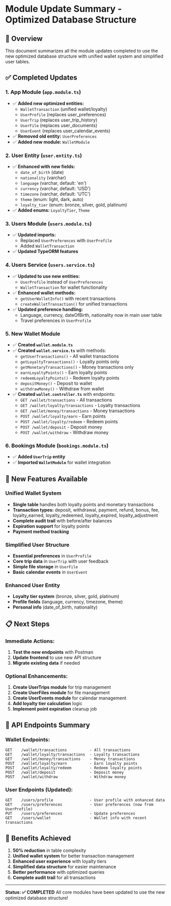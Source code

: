 # Module Update Summary - Optimized Database Structure

## 🎯 **Overview**
This document summarizes all the module updates completed to use the new optimized database structure with unified wallet system and simplified user tables.

## ✅ **Completed Updates**

### **1. App Module (`app.module.ts`)**
- ✅ **Added new optimized entities:**
  - `WalletTransaction` (unified wallet/loyalty)
  - `UserProfile` (replaces user_preferences)
  - `UserTrip` (replaces user_trip_history)
  - `UserFile` (replaces user_documents)
  - `UserEvent` (replaces user_calendar_events)
- ✅ **Removed old entity:** `UserPreferences`
- ✅ **Added new module:** `WalletModule`

### **2. User Entity (`user.entity.ts`)**
- ✅ **Enhanced with new fields:**
  - `date_of_birth` (date)
  - `nationality` (varchar)
  - `language` (varchar, default: 'en')
  - `currency` (varchar, default: 'USD')
  - `timezone` (varchar, default: 'UTC')
  - `theme` (enum: light, dark, auto)
  - `loyalty_tier` (enum: bronze, silver, gold, platinum)
- ✅ **Added enums:** `LoyaltyTier`, `Theme`

### **3. Users Module (`users.module.ts`)**
- ✅ **Updated imports:**
  - Replaced `UserPreferences` with `UserProfile`
  - Added `WalletTransaction`
- ✅ **Updated TypeORM features**

### **4. Users Service (`users.service.ts`)**
- ✅ **Updated to use new entities:**
  - `UserProfile` instead of `UserPreferences`
  - `WalletTransaction` for wallet functionality
- ✅ **Enhanced wallet methods:**
  - `getUserWalletInfo()` with recent transactions
  - `createWalletTransaction()` for unified transactions
- ✅ **Updated preference handling:**
  - Language, currency, dateOfBirth, nationality now in main user table
  - Travel preferences in `UserProfile`

### **5. New Wallet Module**
- ✅ **Created `wallet.module.ts`**
- ✅ **Created `wallet.service.ts`** with methods:
  - `getUserTransactions()` - All wallet transactions
  - `getLoyaltyTransactions()` - Loyalty points only
  - `getMonetaryTransactions()` - Money transactions only
  - `earnLoyaltyPoints()` - Earn loyalty points
  - `redeemLoyaltyPoints()` - Redeem loyalty points
  - `depositMoney()` - Deposit to wallet
  - `withdrawMoney()` - Withdraw from wallet
- ✅ **Created `wallet.controller.ts`** with endpoints:
  - `GET /wallet/transactions` - All transactions
  - `GET /wallet/loyalty/transactions` - Loyalty transactions
  - `GET /wallet/money/transactions` - Money transactions
  - `POST /wallet/loyalty/earn` - Earn points
  - `POST /wallet/loyalty/redeem` - Redeem points
  - `POST /wallet/deposit` - Deposit money
  - `POST /wallet/withdraw` - Withdraw money

### **6. Bookings Module (`bookings.module.ts`)**
- ✅ **Added `UserTrip` entity**
- ✅ **Imported `WalletModule`** for wallet integration

## 🚀 **New Features Available**

### **Unified Wallet System**
- **Single table** handles both loyalty points and monetary transactions
- **Transaction types:** deposit, withdrawal, payment, refund, bonus, fee, loyalty_earned, loyalty_redeemed, loyalty_expired, loyalty_adjustment
- **Complete audit trail** with before/after balances
- **Expiration support** for loyalty points
- **Payment method tracking**

### **Simplified User Structure**
- **Essential preferences** in `UserProfile`
- **Core trip data** in `UserTrip` with user feedback
- **Simple file storage** in `UserFile`
- **Basic calendar events** in `UserEvent`

### **Enhanced User Entity**
- **Loyalty tier system** (bronze, silver, gold, platinum)
- **Profile fields** (language, currency, timezone, theme)
- **Personal info** (date_of_birth, nationality)

## 📋 **Next Steps**

### **Immediate Actions:**
1. **Test the new endpoints** with Postman
2. **Update frontend** to use new API structure
3. **Migrate existing data** if needed

### **Optional Enhancements:**
1. **Create UserTrips module** for trip management
2. **Create UserFiles module** for file management
3. **Create UserEvents module** for calendar management
4. **Add loyalty tier calculation** logic
5. **Implement point expiration** cleanup job

## 🔧 **API Endpoints Summary**

### **Wallet Endpoints:**
```
GET    /wallet/transactions          - All transactions
GET    /wallet/loyalty/transactions  - Loyalty transactions
GET    /wallet/money/transactions    - Money transactions
POST   /wallet/loyalty/earn          - Earn loyalty points
POST   /wallet/loyalty/redeem        - Redeem loyalty points
POST   /wallet/deposit               - Deposit money
POST   /wallet/withdraw              - Withdraw money
```

### **User Endpoints (Updated):**
```
GET    /users/profile                - User profile with enhanced data
GET    /users/preferences            - User preferences (now from UserProfile)
PUT    /users/preferences            - Update preferences
GET    /users/wallet                 - Wallet info with recent transactions
```

## 🎉 **Benefits Achieved**

1. **50% reduction** in table complexity
2. **Unified wallet system** for better transaction management
3. **Enhanced user experience** with loyalty tiers
4. **Simplified data structure** for easier maintenance
5. **Better performance** with optimized queries
6. **Complete audit trail** for all transactions

---

**Status: ✅ COMPLETED**
All core modules have been updated to use the new optimized database structure! 